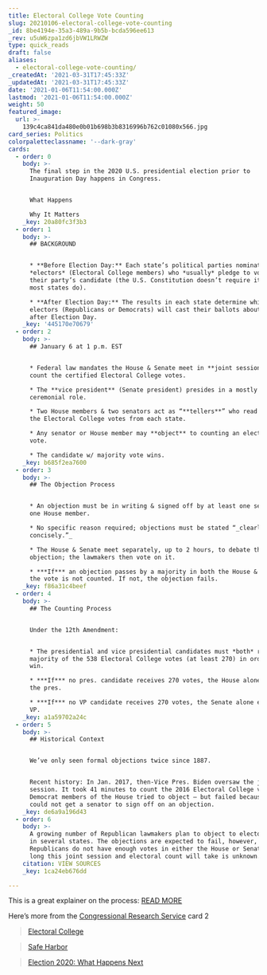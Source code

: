 ```yaml
---
title: Electoral College Vote Counting
slug: 20210106-electoral-college-vote-counting
_id: 8be4194e-35a3-489a-9b5b-bcda596ee613
_rev: u5uW6zpa1zd6jbVW1LRWZW
type: quick_reads
draft: false
aliases:
  - electoral-college-vote-counting/
_createdAt: '2021-03-31T17:45:33Z'
_updatedAt: '2021-03-31T17:45:33Z'
date: '2021-01-06T11:54:00.000Z'
lastmod: '2021-01-06T11:54:00.000Z'
weight: 50
featured_image:
  url: >-
    139c4ca841da480e0b01b698b3b8316996b762c01080x566.jpg
card_series: Politics
colorpaletteclassname: '--dark-gray'
cards:
  - order: 0
    body: >-
      The final step in the 2020 U.S. presidential election prior to
      Inauguration Day happens in Congress.


      What Happens  

      Why It Matters
    _key: 20a80fc3f3b3
  - order: 1
    body: >-
      ## BACKGROUND


      * **Before Election Day:** Each state’s political parties nominate
      *electors* (Electoral College members) who *usually* pledge to vote for
      their party’s candidate (the U.S. Constitution doesn’t require it, but
      most states do).

      * **After Election Day:** The results in each state determine which
      electors (Republicans or Democrats) will cast their ballots about 6 weeks
      after Election Day.
    _key: '445170e70679'
  - order: 2
    body: >-
      ## January 6 at 1 p.m. EST


      * Federal law mandates the House & Senate meet in **joint session** to
      count the certified Electoral College votes.

      * The **vice president** (Senate president) presides in a mostly
      ceremonial role.

      * Two House members & two senators act as “**tellers**” who read & count
      the Electoral College votes from each state.

      * Any senator or House member may **object** to counting an electoral
      vote.

      * The candidate w/ majority vote wins.
    _key: b685f2ea7600
  - order: 3
    body: >-
      ## The Objection Process


      * An objection must be in writing & signed off by at least one senator &
      one House member.

      * No specific reason required; objections must be stated “_clearly and
      concisely.”_

      * The House & Senate meet separately, up to 2 hours, to debate the
      objection; the lawmakers then vote on it.

      * ***If*** an objection passes by a majority in both the House & Senate,
      the vote is not counted. If not, the objection fails.
    _key: f86a31c4beef
  - order: 4
    body: >-
      ## The Counting Process


      Under the 12th Amendment:


      * The presidential and vice presidential candidates must *both* receive a
      majority of the 538 Electoral College votes (at least 270) in order to
      win.

      * ***If*** no pres. candidate receives 270 votes, the House alone elects
      the pres.

      * ***If*** no VP candidate receives 270 votes, the Senate alone elects the
      VP.
    _key: a1a59702a24c
  - order: 5
    body: >-
      ## Historical Context


      We’ve only seen formal objections twice since 1887.


      Recent history: In Jan. 2017, then-Vice Pres. Biden oversaw the joint
      session. It took 41 minutes to count the 2016 Electoral College votes.
      Democrat members of the House tried to object – but failed because they
      could not get a senator to sign off on an objection.
    _key: de6a9a196d43
  - order: 6
    body: >-
      A growing number of Republican lawmakers plan to object to electoral votes
      in several states. The objections are expected to fail, however, since
      Republicans do not have enough votes in either the House or Senate. How
      long this joint session and electoral count will take is unknown.
    citation: VIEW SOURCES
    _key: 1ca24eb676dd

---
```

This is a great explainer on the process: [READ MORE](https://apnews.com/article/congress-count-electoral-college-votes-6f5b3099f98eaf4ba604abfa2ca5f78a)

Here’s more from the [Congressional Research Service](https://crsreports.congress.gov/product/pdf/IF/IF11641) card 2

> [Electoral College](https://smarthernews.com/electoral-college/)





> [Safe Harbor](https://smarthernews.com/election-2020-safe-harbor/)





> [Election 2020: What Happens Next](https://smarthernews.com/election-2020-what-happens-next/)